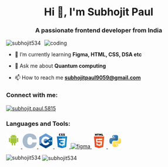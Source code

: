 <h1 align="center">Hi 👋, I'm Subhojit Paul</h1>
<h3 align="center">A passionate frontend developer from India</h3>
<img align="right" alt="coding" width="400" src="https://github.com/user-attachments/assets/738245c1-b35e-4494-819b-11a2022b89f7" />

<p align="left"> <img src="https://komarev.com/ghpvc/?username=subhojit534&label=Profile%20views&color=0e75b6&style=flat" alt="subhojit534" /> </p>

- 🌱 I’m currently learning **Figma, HTML, CSS, DSA etc**

- 💬 Ask me about **Quantum computing**

- 📫 How to reach me **subhojitpaul9059@gmail.com**

<h3 align="left">Connect with me:</h3>
<p align="left">

<a href="https://instagram.com/subhojit.paul.5815" target="blank"><img align="center" src="https://raw.githubusercontent.com/rahuldkjain/github-profile-readme-generator/master/src/images/icons/Social/instagram.svg" alt="subhojit.paul.5815" height="30" width="40" /></a>
</p>

<h3 align="left">Languages and Tools:</h3>
<p align="left"> <a href="https://developer.android.com" target="_blank" rel="noreferrer"> <img src="https://raw.githubusercontent.com/devicons/devicon/master/icons/android/android-original-wordmark.svg" alt="android" width="40" height="40"/> </a> <a href="https://www.cprogramming.com/" target="_blank" rel="noreferrer"> <img src="https://raw.githubusercontent.com/devicons/devicon/master/icons/c/c-original.svg" alt="c" width="40" height="40"/> </a> <a href="https://www.w3schools.com/cpp/" target="_blank" rel="noreferrer"> <img src="https://raw.githubusercontent.com/devicons/devicon/master/icons/cplusplus/cplusplus-original.svg" alt="cplusplus" width="40" height="40"/> </a> <a href="https://www.w3schools.com/css/" target="_blank" rel="noreferrer"> <img src="https://raw.githubusercontent.com/devicons/devicon/master/icons/css3/css3-original-wordmark.svg" alt="css3" width="40" height="40"/> </a> <a href="https://www.figma.com/" target="_blank" rel="noreferrer"> <img src="https://www.vectorlogo.zone/logos/figma/figma-icon.svg" alt="figma" width="40" height="40"/> </a> <a href="https://www.w3.org/html/" target="_blank" rel="noreferrer"> <img src="https://raw.githubusercontent.com/devicons/devicon/master/icons/html5/html5-original-wordmark.svg" alt="html5" width="40" height="40"/> </a> <a href="https://www.python.org" target="_blank" rel="noreferrer"> <img src="https://raw.githubusercontent.com/devicons/devicon/master/icons/python/python-original.svg" alt="python" width="40" height="40"/> </a> </p>

<p><img align="left" src="https://github-readme-stats.vercel.app/api/top-langs?username=subhojit534&show_icons=true&locale=en&layout=compact" alt="subhojit534" /></p>

<p>&nbsp;<img align="center" src="https://github-readme-stats.vercel.app/api?username=subhojit534&show_icons=true&locale=en" alt="subhojit534" /></p>
